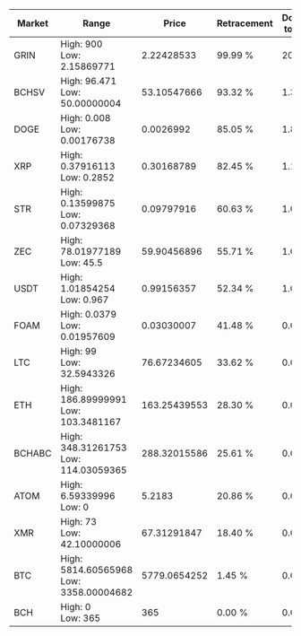 | Market | Range | Price| Retracement | Doubles to 50% |
| --- | --- | --- | --- | --- |
| GRIN | High: 900<br />Low: 2.15869771 | 2.22428533 | 99.99 % | 202.80 |
| BCHSV | High: 96.471<br />Low: 50.00000004 | 53.10547666 | 93.32 % | 1.38 |
| DOGE | High: 0.008<br />Low: 0.00176738 | 0.0026992 | 85.05 % | 1.81 |
| XRP | High: 0.37916113<br />Low: 0.2852 | 0.30168789 | 82.45 % | 1.10 |
| STR | High: 0.13599875<br />Low: 0.07329368 | 0.09797916 | 60.63 % | 1.07 |
| ZEC | High: 78.01977189<br />Low: 45.5 | 59.90456896 | 55.71 % | 1.03 |
| USDT | High: 1.01854254<br />Low: 0.967 | 0.99156357 | 52.34 % | 1.00 |
| FOAM | High: 0.0379<br />Low: 0.01957609 | 0.03030007 | 41.48 % | 0.00 |
| LTC | High: 99<br />Low: 32.5943326 | 76.67234605 | 33.62 % | 0.00 |
| ETH | High: 186.89999991<br />Low: 103.3481167 | 163.25439553 | 28.30 % | 0.00 |
| BCHABC | High: 348.31261753<br />Low: 114.03059365 | 288.32015586 | 25.61 % | 0.00 |
| ATOM | High: 6.59339996<br />Low: 0 | 5.2183 | 20.86 % | 0.00 |
| XMR | High: 73<br />Low: 42.10000006 | 67.31291847 | 18.40 % | 0.00 |
| BTC | High: 5814.60565968<br />Low: 3358.00004682 | 5779.0654252 | 1.45 % | 0.00 |
| BCH | High: 0<br />Low: 365 | 365 | 0.00 % | 0.00 |
